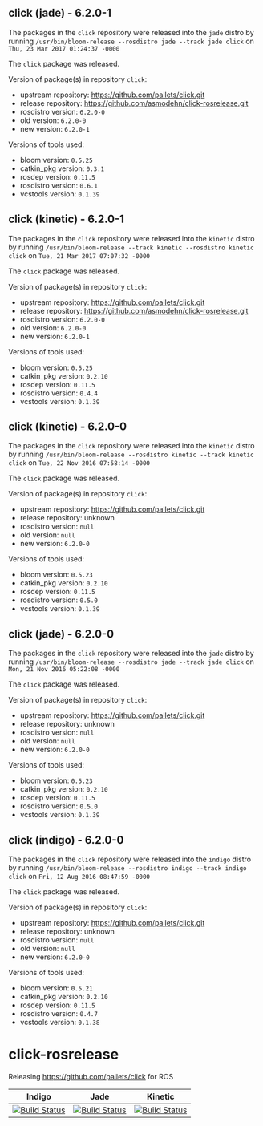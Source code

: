## click (jade) - 6.2.0-1

The packages in the `click` repository were released into the `jade` distro by running `/usr/bin/bloom-release --rosdistro jade --track jade click` on `Thu, 23 Mar 2017 01:24:37 -0000`

The `click` package was released.

Version of package(s) in repository `click`:

- upstream repository: https://github.com/pallets/click.git
- release repository: https://github.com/asmodehn/click-rosrelease.git
- rosdistro version: `6.2.0-0`
- old version: `6.2.0-0`
- new version: `6.2.0-1`

Versions of tools used:

- bloom version: `0.5.25`
- catkin_pkg version: `0.3.1`
- rosdep version: `0.11.5`
- rosdistro version: `0.6.1`
- vcstools version: `0.1.39`


## click (kinetic) - 6.2.0-1

The packages in the `click` repository were released into the `kinetic` distro by running `/usr/bin/bloom-release --track kinetic --rosdistro kinetic click` on `Tue, 21 Mar 2017 07:07:32 -0000`

The `click` package was released.

Version of package(s) in repository `click`:

- upstream repository: https://github.com/pallets/click.git
- release repository: https://github.com/asmodehn/click-rosrelease.git
- rosdistro version: `6.2.0-0`
- old version: `6.2.0-0`
- new version: `6.2.0-1`

Versions of tools used:

- bloom version: `0.5.25`
- catkin_pkg version: `0.2.10`
- rosdep version: `0.11.5`
- rosdistro version: `0.4.4`
- vcstools version: `0.1.39`


## click (kinetic) - 6.2.0-0

The packages in the `click` repository were released into the `kinetic` distro by running `/usr/bin/bloom-release --rosdistro kinetic --track kinetic click` on `Tue, 22 Nov 2016 07:58:14 -0000`

The `click` package was released.

Version of package(s) in repository `click`:

- upstream repository: https://github.com/pallets/click.git
- release repository: unknown
- rosdistro version: `null`
- old version: `null`
- new version: `6.2.0-0`

Versions of tools used:

- bloom version: `0.5.23`
- catkin_pkg version: `0.2.10`
- rosdep version: `0.11.5`
- rosdistro version: `0.5.0`
- vcstools version: `0.1.39`


## click (jade) - 6.2.0-0

The packages in the `click` repository were released into the `jade` distro by running `/usr/bin/bloom-release --rosdistro jade --track jade click` on `Mon, 21 Nov 2016 05:22:08 -0000`

The `click` package was released.

Version of package(s) in repository `click`:

- upstream repository: https://github.com/pallets/click.git
- release repository: unknown
- rosdistro version: `null`
- old version: `null`
- new version: `6.2.0-0`

Versions of tools used:

- bloom version: `0.5.23`
- catkin_pkg version: `0.2.10`
- rosdep version: `0.11.5`
- rosdistro version: `0.5.0`
- vcstools version: `0.1.39`


## click (indigo) - 6.2.0-0

The packages in the `click` repository were released into the `indigo` distro by running `/usr/bin/bloom-release --rosdistro indigo --track indigo click` on `Fri, 12 Aug 2016 08:47:59 -0000`

The `click` package was released.

Version of package(s) in repository `click`:

- upstream repository: https://github.com/pallets/click.git
- release repository: unknown
- rosdistro version: `null`
- old version: `null`
- new version: `6.2.0-0`

Versions of tools used:

- bloom version: `0.5.21`
- catkin_pkg version: `0.2.10`
- rosdep version: `0.11.5`
- rosdistro version: `0.4.7`
- vcstools version: `0.1.38`


# click-rosrelease
Releasing https://github.com/pallets/click for ROS

| Indigo | Jade | Kinetic |
|:------:|:----:|:-------:|
| [![Build Status](https://travis-ci.org/asmodehn/click-rosrelease.svg?branch=release%2Findigo%2Fclick)](https://travis-ci.org/asmodehn/click-rosrelease) | [![Build Status](https://travis-ci.org/asmodehn/click-rosrelease.svg?branch=release%2Fjade%2Fclick)](https://travis-ci.org/asmodehn/click-rosrelease) | [![Build Status](https://travis-ci.org/asmodehn/click-rosrelease.svg?branch=release%2Fkinetic%2Fclick)](https://travis-ci.org/asmodehn/click-rosrelease) |


